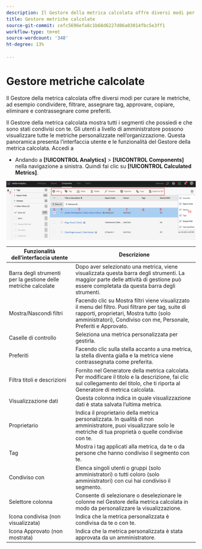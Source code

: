 ```yaml
---
description: Il Gestore della metrica calcolata offre diversi modi per curare le metriche, ad esempio condividere, filtrare, assegnare tag, approvare, copiare, eliminare e contrassegnare come preferiti.
title: Gestore metriche calcolate
source-git-commit: cefc5696efa8c1b68d6227d06a03014fbc5e3ff1
workflow-type: tm+mt
source-wordcount: '348'
ht-degree: 13%

---
```


# Gestore metriche calcolate

Il Gestore della metrica calcolata offre diversi modi per curare le metriche, ad esempio condividere, filtrare, assegnare tag, approvare, copiare, eliminare e contrassegnare come preferiti.

Il Gestore della metrica calcolata mostra tutti i segmenti che possiedi e che sono stati condivisi con te. Gli utenti a livello di amministratore possono visualizzare tutte le metriche personalizzate nell’organizzazione. Questa panoramica presenta l’interfaccia utente e le funzionalità del Gestore della metrica calcolata. Accedi a

* Andando a **[!UICONTROL Analytics]** > **[!UICONTROL Components]** nella navigazione a sinistra. Quindi fai clic su **[!UICONTROL Calculated Metrics]**.

![](assets/calcmet_mgr_ui.png)

| Funzionalità dell’interfaccia utente | Descrizione |
| --- | --- |
| Barra degli strumenti per la gestione delle metriche calcolate | Dopo aver selezionato una metrica, viene visualizzata questa barra degli strumenti. La maggior parte delle attività di gestione può essere completata da questa barra degli strumenti. |
| Mostra/Nascondi filtri | Facendo clic su Mostra filtri viene visualizzato il menu del filtro. Puoi filtrare per tag, suite di rapporti, proprietari, Mostra tutto (solo amministratori), Condiviso con me, Personale, Preferiti e Approvato. |
| Caselle di controllo | Seleziona una metrica personalizzata per gestirla. |
| Preferiti | Facendo clic sulla stella accanto a una metrica, la stella diventa gialla e la metrica viene contrassegnata come preferita. |
| Filtra titoli e descrizioni | Fornito nel Generatore della metrica calcolata. Per modificare il titolo e la descrizione, fai clic sul collegamento del titolo, che ti riporta al Generatore di metrica calcolata. |
| Visualizzazione dati | Questa colonna indica in quale visualizzazione dati è stata salvata l’ultima metrica. |
| Proprietario | Indica il proprietario della metrica personalizzata. In qualità di non amministratore, puoi visualizzare solo le metriche di tua proprietà o quelle condivise con te. |
| Tag | Mostra i tag applicati alla metrica, da te o da persone che hanno condiviso il segmento con te. |
| Condiviso con | Elenca singoli utenti o gruppi (solo amministratori) o tutti coloro (solo amministratori) con cui hai condiviso il segmento. |
| Selettore colonna | Consente di selezionare o deselezionare le colonne nel Gestore della metrica calcolata in modo da personalizzare la visualizzazione. |
| Icona condivisa (non visualizzata) | Indica che la metrica personalizzata è condivisa da te o con te. |
| Icona Approvato (non mostrata) | Indica che la metrica personalizzata è stata approvata da un amministratore. |
